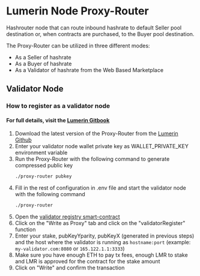 # Lumerin Node Proxy-Router

Hashrouter node that can route inbound hashrate to default Seller pool destination or, when contracts are purchased, to the Buyer pool destination.

The Proxy-Router can be utilized in three different modes:

- As a Seller of hashrate
- As a Buyer of hashrate
- As a Validator of hashrate from the Web Based Marketplace

## Validator Node

### How to register as a validator node
#### For full details, visit the [Lumerin Gitbook](https://gitbook.lumerin.io/lumerin-hashpower-marketplace/validator/)
1. Download the latest version of the Proxy-Router from the [Lumerin Github](https://github.com/Lumerin-protocol/proxy-router/releases)
1. Enter your validator node wallet private key as WALLET_PRIVATE_KEY environment variable
1. Run the Proxy-Router with the following command to generate compressed public key
   ```bash
   ./proxy-router pubkey
   ```
1. Fill in the rest of configuration in .env file and start the validator node with the following command
   ```bash
   ./proxy-router
   ```
1. Open the [validator registry smart-contract](https://sepolia.arbiscan.io/address/0xD81265c55ED9Ca7C71d665EA12A40e7921EA1123)
1. Click on the "Write as Proxy" tab and click on the "validatorRegister" function
1. Enter your stake, pubKeyYparity, pubKeyX (generated in previous steps) and the host where the validator is running as `hostname:port` (example: `my-validator.com:8080` or `165.122.1.1:3333`)
1. Make sure you have enough ETH to pay tx fees, enough LMR to stake and LMR is approved for the contract for the stake amount
1. Click on "Write" and confirm the transaction

